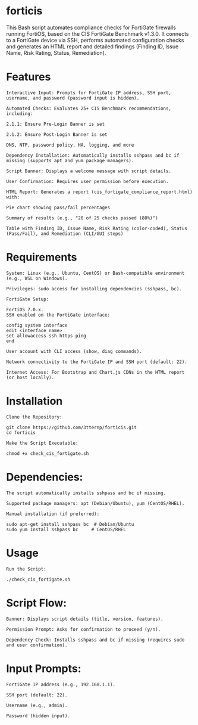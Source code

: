 # forticis
This Bash script automates compliance checks for FortiGate firewalls running FortiOS, based on the CIS FortiGate Benchmark v1.3.0. It connects to a FortiGate device via SSH, performs automated configuration checks and generates an HTML report and detailed findings (Finding ID, Issue Name, Risk Rating, Status, Remediation).

# Features
```
Interactive Input: Prompts for FortiGate IP address, SSH port, username, and password (password input is hidden).

Automated Checks: Evaluates 25+ CIS Benchmark recommendations, including:

2.1.1: Ensure Pre-Login Banner is set

2.1.2: Ensure Post-Login Banner is set

DNS, NTP, password policy, HA, logging, and more

Dependency Installation: Automatically installs sshpass and bc if missing (supports apt and yum package managers).

Script Banner: Displays a welcome message with script details.

User Confirmation: Requires user permission before execution.

HTML Report: Generates a report (cis_fortigate_compliance_report.html) with:

Pie chart showing pass/fail percentages

Summary of results (e.g., "20 of 25 checks passed (80%)")

Table with Finding ID, Issue Name, Risk Rating (color-coded), Status (Pass/Fail), and Remediation (CLI/GUI steps)
```
# Requirements
```
System: Linux (e.g., Ubuntu, CentOS) or Bash-compatible environment (e.g., WSL on Windows).

Privileges: sudo access for installing dependencies (sshpass, bc).

FortiGate Setup:

FortiOS 7.0.x.
SSH enabled on the FortiGate interface:

config system interface
edit <interface_name>
set allowaccess ssh https ping
end

User account with CLI access (show, diag commands).

Network connectivity to the FortiGate IP and SSH port (default: 22).

Internet Access: For Bootstrap and Chart.js CDNs in the HTML report (or host locally).
```
# Installation
```
Clone the Repository:

git clone https://github.com/3tternp/forticis.git
cd forticis

Make the Script Executable:

chmod +x check_cis_fortigate.sh

```
# Dependencies:
```
The script automatically installs sshpass and bc if missing.

Supported package managers: apt (Debian/Ubuntu), yum (CentOS/RHEL).

Manual installation (if preferred):

sudo apt-get install sshpass bc  # Debian/Ubuntu
sudo yum install sshpass bc     # CentOS/RHEL
``` 
# Usage
```
Run the Script:

./check_cis_fortigate.sh
```
# Script Flow:
```
Banner: Displays script details (title, version, features).

Permission Prompt: Asks for confirmation to proceed (y/n).

Dependency Check: Installs sshpass and bc if missing (requires sudo and user confirmation).
```
# Input Prompts:
```
FortiGate IP address (e.g., 192.168.1.1).

SSH port (default: 22).

Username (e.g., admin).

Password (hidden input).
```
